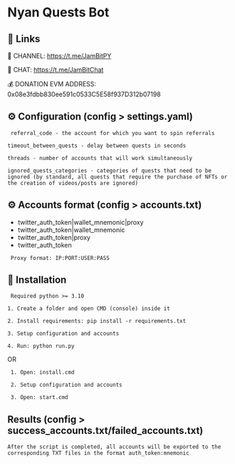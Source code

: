 
# Nyan Quests Bot

## 🔗 Links

🔔 CHANNEL: https://t.me/JamBitPY

💬 CHAT: https://t.me/JamBitChat

💰 DONATION EVM ADDRESS: 0x08e3fdbb830ee591c0533C5E58f937D312b07198

## ⚙️ Configuration (config > settings.yaml)

`` referral_code - the account for which you want to spin referrals``

``timeout_between_quests - delay between quests in seconds``

``threads - number of accounts that will work simultaneously``

``ignored_quests_categories - categories of quests that need to be ignored (by standard, all quests that require the purchase of NFTs or the creation of videos/posts are ignored) ``


## ⚙️ Accounts format (config > accounts.txt)

- twitter_auth_token|wallet_mnemonic|proxy
- twitter_auth_token|wallet_mnemonic
- twitter_auth_token|proxy
- twitter_auth_token

`` Proxy format: IP:PORT:USER:PASS``


## 🚀 Installation
`` Required python >= 3.10``

``1. Create a folder and open CMD (console) inside it``

``2. Install requirements: pip install -r requirements.txt``

``3. Setup configuration and accounts``

``4. Run: python run.py``

OR

`` 1. Open: install.cmd``

`` 2. Setup configuration and accounts``

`` 3. Open: start.cmd``


## Results (config > success_accounts.txt/failed_accounts.txt)

`` After the script is completed, all accounts will be exported to the corresponding TXT files in the format auth_token:mnemonic ``






